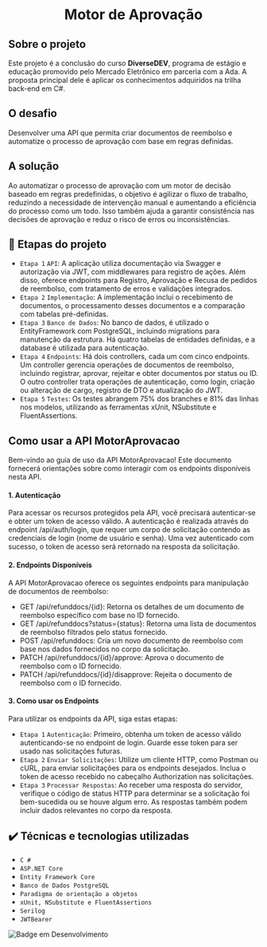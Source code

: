 <h1 align="center"> Motor de Aprovação </h1>

## Sobre o projeto
Este projeto é a conclusão do curso **DiverseDEV**, programa de estágio e educação promovido pelo Mercado Eletrônico em parceria com a Ada. A proposta principal dele é aplicar os conhecimentos adquiridos na trilha back-end em C#.

## O desafio 
Desenvolver uma API que permita criar documentos de reembolso e automatize o processo de aprovação com base em regras definidas.

## A solução
Ao automatizar o processo de aprovação com um motor de decisão baseado em regras predefinidas, o objetivo é agilizar o fluxo de trabalho, reduzindo a necessidade de intervenção manual e aumentando a eficiência do processo como um todo. Isso também ajuda a garantir consistência nas decisões de aprovação e reduz o risco de erros ou inconsistências.

## 🔨 Etapas do projeto

- `Etapa 1` `API`: A aplicação utiliza documentação via Swagger e autorização via JWT, com middlewares para registro de ações. Além disso, oferece endpoints para Registro, Aprovação e Recusa de pedidos de reembolso, com tratamento de erros e validações integrados.
- `Etapa 2` `Implementação`: A implementação inclui o recebimento de documentos, o processamento desses documentos e a comparação com tabelas pré-definidas.
- `Etapa 3` `Banco de Dados`: No banco de dados, é utilizado o EntityFramework com PostgreSQL, incluindo migrations para manutenção da estrutura. Há quatro tabelas de entidades definidas, e a database é utilizada para autenticação.
- `Etapa 4` `Endpoints`: Há dois controllers, cada um com cinco endpoints. Um controller gerencia operações de documentos de reembolso, incluindo registrar, aprovar, rejeitar e obter documentos por status ou ID. O outro controller trata operações de autenticação, como login, criação ou alteração de cargo, registro de DTO e atualização do JWT.
- `Etapa 5` `Testes`: Os testes abrangem 75% dos branches e 81% das linhas nos modelos, utilizando as ferramentas xUnit, NSubstitute e FluentAssertions. 

## Como usar a API MotorAprovacao
Bem-vindo ao guia de uso da API MotorAprovacao! Este documento fornecerá orientações sobre como interagir com os endpoints disponíveis nesta API.

#### 1. Autenticação
Para acessar os recursos protegidos pela API, você precisará autenticar-se e obter um token de acesso válido. A autenticação é realizada através do endpoint /api/auth/login, que requer um corpo de solicitação contendo as credenciais de login (nome de usuário e senha). Uma vez autenticado com sucesso, o token de acesso será retornado na resposta da solicitação.

#### 2. Endpoints Disponíveis
A API MotorAprovacao oferece os seguintes endpoints para manipulação de documentos de reembolso:
- GET /api/refunddocs/{id}: Retorna os detalhes de um documento de reembolso específico com base no ID fornecido.
- GET /api/refunddocs?status={status}: Retorna uma lista de documentos de reembolso filtrados pelo status fornecido.
- POST /api/refunddocs: Cria um novo documento de reembolso com base nos dados fornecidos no corpo da solicitação.
- PATCH /api/refunddocs/{id}/approve: Aprova o documento de reembolso com o ID fornecido.
- PATCH /api/refunddocs/{id}/disapprove: Rejeita o documento de reembolso com o ID fornecido.

#### 3. Como usar os Endpoints
Para utilizar os endpoints da API, siga estas etapas:
-  `Etapa 1` `Autenticação`: Primeiro, obtenha um token de acesso válido autenticando-se no endpoint de login. Guarde esse token para ser usado nas solicitações futuras.
- `Etapa 2` `Enviar Solicitações`: Utilize um cliente HTTP, como Postman ou cURL, para enviar solicitações para os endpoints desejados. Inclua o token de acesso recebido no cabeçalho Authorization nas  solicitações.
- `Etapa 3` `Processar Respostas`: Ao receber uma resposta do servidor, verifique o código de status HTTP para determinar se a solicitação foi bem-sucedida ou se houve algum erro. As respostas também podem incluir dados relevantes no corpo da resposta.

## ✔️ Técnicas e tecnologias utilizadas

- ``C #``
- ``ASP.NET Core``
- ``Entity Framework Core``
- ``Banco de Dados PostgreSQL``
- ``Paradigma de orientação a objetos``
- ``xUnit, NSubstitute e FluentAssertions``
- ``Serilog``
- ``JWTBearer``


![Badge em Desenvolvimento](http://img.shields.io/static/v1?label=STATUS&message=EM%20DESENVOLVIMENTO&color=GREEN&style=for-the-badge)
